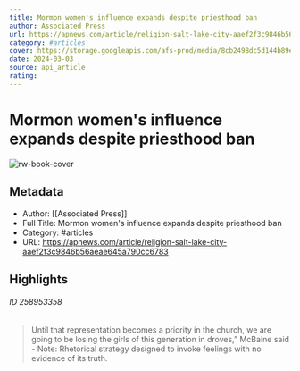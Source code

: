```yaml
---
title: Mormon women's influence expands despite priesthood ban
author: Associated Press
url: https://apnews.com/article/religion-salt-lake-city-aaef2f3c9846b56aeae645a790cc6783
category: #articles
cover: https://storage.googleapis.com/afs-prod/media/8cb2498dc5d144b89eed1ca0012e49f6/2000.jpeg
date: 2024-03-03
source: api_article
rating:
---
```

# Mormon women's influence expands despite priesthood ban

![rw-book-cover](https://storage.googleapis.com/afs-prod/media/8cb2498dc5d144b89eed1ca0012e49f6/2000.jpeg)

## Metadata
- Author: [[Associated Press]]
- Full Title: Mormon women's influence expands despite priesthood ban
- Category: #articles
- URL: https://apnews.com/article/religion-salt-lake-city-aaef2f3c9846b56aeae645a790cc6783

## Highlights
###### ID 258953358
> Until that representation becomes a priority in the church, we are going to be losing the girls of this generation in droves,” McBaine said
    - Note: Rhetorical strategy designed to invoke feelings with no evidence of its truth.
    

